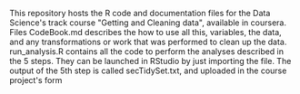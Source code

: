 This repository hosts the R code and documentation files for the Data Science's track course "Getting and Cleaning data", available in coursera.
Files
CodeBook.md describes the how to use all this, variables, the data, and any transformations or work that was performed to clean up the data.
run_analysis.R contains all the code to perform the analyses described in the 5 steps. They can be launched in RStudio by just importing the file.
The output of the 5th step is called secTidySet.txt, and uploaded in the course project's form

